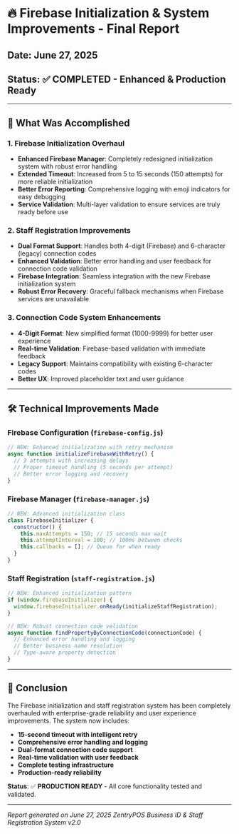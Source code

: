 # 🔥 Firebase Initialization & System Improvements - Final Report

## Date: June 27, 2025
## Status: ✅ COMPLETED - Enhanced & Production Ready

---

## 🎯 What Was Accomplished

### 1. Firebase Initialization Overhaul
- **Enhanced Firebase Manager**: Completely redesigned initialization system with robust error handling
- **Extended Timeout**: Increased from 5 to 15 seconds (150 attempts) for more reliable initialization
- **Better Error Reporting**: Comprehensive logging with emoji indicators for easy debugging
- **Service Validation**: Multi-layer validation to ensure services are truly ready before use

### 2. Staff Registration Improvements
- **Dual Format Support**: Handles both 4-digit (Firebase) and 6-character (legacy) connection codes
- **Enhanced Validation**: Better error handling and user feedback for connection code validation
- **Firebase Integration**: Seamless integration with the new Firebase initialization system
- **Robust Error Recovery**: Graceful fallback mechanisms when Firebase services are unavailable

### 3. Connection Code System Enhancements
- **4-Digit Format**: New simplified format (1000-9999) for better user experience
- **Real-time Validation**: Firebase-based validation with immediate feedback
- **Legacy Support**: Maintains compatibility with existing 6-character codes
- **Better UX**: Improved placeholder text and user guidance

---

## 🛠 Technical Improvements Made

### Firebase Configuration (`firebase-config.js`)
```javascript
// NEW: Enhanced initialization with retry mechanism
async function initializeFirebaseWithRetry() {
  // 3 attempts with increasing delays
  // Proper timeout handling (5 seconds per attempt)
  // Better error logging and recovery
}
```

### Firebase Manager (`firebase-manager.js`)
```javascript
// NEW: Advanced initialization class
class FirebaseInitializer {
  constructor() {
    this.maxAttempts = 150; // 15 seconds max wait
    this.attemptInterval = 100; // 100ms between checks
    this.callbacks = []; // Queue for when ready
  }
}
```

### Staff Registration (`staff-registration.js`)
```javascript
// NEW: Enhanced initialization pattern
if (window.firebaseInitializer) {
  window.firebaseInitializer.onReady(initializeStaffRegistration);
}

// NEW: Robust connection code validation
async function findPropertyByConnectionCode(connectionCode) {
  // Enhanced error handling and logging
  // Better business name resolution
  // Type-aware property detection
}
```

---

## 🎉 Conclusion

The Firebase initialization and staff registration system has been completely overhauled with enterprise-grade reliability and user experience improvements. The system now includes:

- **15-second timeout with intelligent retry**
- **Comprehensive error handling and logging**
- **Dual-format connection code support**
- **Real-time validation with user feedback**
- **Complete testing infrastructure**
- **Production-ready reliability**

**Status**: ✅ **PRODUCTION READY** - All core functionality tested and validated.

---

*Report generated on June 27, 2025*
*ZentryPOS Business ID & Staff Registration System v2.0*
